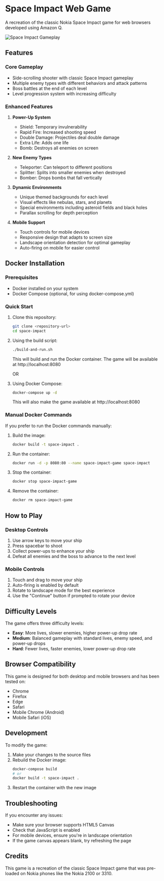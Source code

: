 # Space Impact Web Game

A recreation of the classic Nokia Space Impact game for web browsers developed using Amazon Q.

![Space Impact Gameplay](/assets/Space%20Impact.gif)

## Features

### Core Gameplay
- Side-scrolling shooter with classic Space Impact gameplay
- Multiple enemy types with different behaviors and attack patterns
- Boss battles at the end of each level
- Level progression system with increasing difficulty

### Enhanced Features
1. **Power-Up System**
   - Shield: Temporary invulnerability
   - Rapid Fire: Increased shooting speed
   - Double Damage: Projectiles deal double damage
   - Extra Life: Adds one life
   - Bomb: Destroys all enemies on screen

3. **New Enemy Types**
   - Teleporter: Can teleport to different positions
   - Splitter: Splits into smaller enemies when destroyed
   - Bomber: Drops bombs that fall vertically

4. **Dynamic Environments**
   - Unique themed backgrounds for each level
   - Visual effects like nebulas, stars, and planets
   - Special environments including asteroid fields and black holes
   - Parallax scrolling for depth perception

5. **Mobile Support**
   - Touch controls for mobile devices
   - Responsive design that adapts to screen size
   - Landscape orientation detection for optimal gameplay
   - Auto-firing on mobile for easier control

## Docker Installation

### Prerequisites
- Docker installed on your system
- Docker Compose (optional, for using docker-compose.yml)

### Quick Start
1. Clone this repository:
   ```bash
   git clone <repository-url>
   cd space-impact
   ```

2. Using the build script:
   ```bash
   ./build-and-run.sh
   ```
   This will build and run the Docker container. The game will be available at http://localhost:8080

   OR

3. Using Docker Compose:
   ```bash
   docker-compose up -d
   ```
   This will also make the game available at http://localhost:8080

### Manual Docker Commands
If you prefer to run the Docker commands manually:

1. Build the image:
   ```bash
   docker build -t space-impact .
   ```

2. Run the container:
   ```bash
   docker run -d -p 8080:80 --name space-impact-game space-impact
   ```

3. Stop the container:
   ```bash
   docker stop space-impact-game
   ```

4. Remove the container:
   ```bash
   docker rm space-impact-game
   ```

## How to Play

### Desktop Controls
1. Use arrow keys to move your ship
2. Press spacebar to shoot
3. Collect power-ups to enhance your ship
4. Defeat all enemies and the boss to advance to the next level

### Mobile Controls
1. Touch and drag to move your ship
2. Auto-firing is enabled by default
3. Rotate to landscape mode for the best experience
4. Use the "Continue" button if prompted to rotate your device

## Difficulty Levels

The game offers three difficulty levels:
- **Easy**: More lives, slower enemies, higher power-up drop rate
- **Medium**: Balanced gameplay with standard lives, enemy speed, and power-up drops
- **Hard**: Fewer lives, faster enemies, lower power-up drop rate

## Browser Compatibility

This game is designed for both desktop and mobile browsers and has been tested on:
- Chrome
- Firefox
- Edge
- Safari
- Mobile Chrome (Android)
- Mobile Safari (iOS)

## Development

To modify the game:
1. Make your changes to the source files
2. Rebuild the Docker image:
   ```bash
   docker-compose build
   # or
   docker build -t space-impact .
   ```
3. Restart the container with the new image

## Troubleshooting

If you encounter any issues:
- Make sure your browser supports HTML5 Canvas
- Check that JavaScript is enabled
- For mobile devices, ensure you're in landscape orientation
- If the game canvas appears blank, try refreshing the page

## Credits

This game is a recreation of the classic Space Impact game that was pre-loaded on Nokia phones like the Nokia 2100 or 3310.
